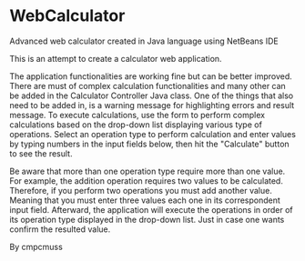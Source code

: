 # WebCalculator
Advanced web calculator created in Java language using NetBeans IDE

This is an attempt to create a calculator web application. 

The application functionalities are working fine but can be better improved. There are must of complex calculation functionalities and many other can be added in the Calculator Controller Java class. One of the things that also need to be added in, is a warning message for highlighting errors and result message.
To execute calculations, use the form to perform complex calculations based on the drop-down list displaying various type of operations. Select an operation type to perform calculation and enter values by typing numbers in the input fields below, then hit the "Calculate" button to see the result. 

Be aware that more than one operation type require more than one value. For example, the addition operation requires two values to be calculated. Therefore, if you perform two operations you must add another value. Meaning that you must enter three values each one in its correspondent input field. Afterward, the application will execute the operations in order of its operation type displayed in the drop-down list. Just in case one wants confirm the resulted value.


By cmpcmuss